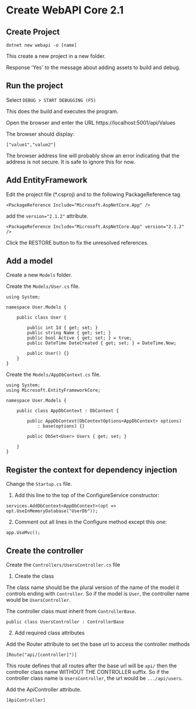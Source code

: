 # Create WebAPI Core 2.1

## Create Project

```
dotnet new webapi -o [name]
```

This create a new project in a new folder.

Response 'Yes' to the message about adding assets to build and debug.

## Run the project

Select `DEBUG > START DEBUGGING (F5)`

This does the build and executes the program.

Open the browser and enter the URL https://localhost:5001/api/Values

The browser should display:

```
["value1","value2"]
```

The browser address line will probably show an error indicating that the address is not secure. It is safe to ignore this for now.

## Add EntityFramework

Edit the project file (*.csproj) and to the following PackageReference tag

```
<PackageReference Include="Microsoft.AspNetCore.App" />
```

add the `version="2.1.2"` attribute.

```
<PackageReference Include="Microsoft.AspNetCore.App" version="2.1.2" />
```

Click the RESTORE button to fix the unresolved references.

## Add a model

Create a new `Models` folder.

Create the `Models/User.cs` file.

```
using System;

namespace User.Models {

    public class User {

        public int Id { get; set; }
        public string Name { get; set; }
        public bool Active { get; set; } = true;
        public DateTime DateCreated { get; set; } = DateTime.Now;

        public User() {}
    }
}
```

Create the `Models/AppDbContext.cs` file.

```
using System;
using Microsoft.EntityFrameworkCore;

namespace User.Models {

    public class AppDbContext : DbContext {

        public AppDbContext(DbContextOptions<AppDbContext> options) 
            : base(options) {}

        public DbSet<User> Users { get; set; }

    }
}
```

## Register the context for dependency injection

Change the `Startup.cs` file.

1. Add this line to the top of the ConfigureService constructor:

```
services.AddDbContext<AppDbContext>(opt => opt.UseInMemoryDatabase("UserDb"));
```

2. Comment out all lines in the Configure method except this one:

```
app.UseMvc();
```

## Create the controller

Create the `Controllers/UsersController.cs` file

1. Create the class

The class name should be the plural version of the name of the model it controls ending with `Controller`. So if the model is `User`, the controller name would be `UsersController`.

The controller class must inherit from `ControllerBase`.

```
public class UsersController : ControllerBase
```

2. Add required class attributes

Add the Router attribute to set the base url to access the controller methods

```
[Route("api/[controller]")]
```

This route defines that all routes after the base url will be `api/` then the controller class name WITHOUT THE CONTROLLER suffix. So if the controller class name is `UsersController`, the url would be `.../api/users`.

Add the ApiController attribute.

```
[ApiController]
```